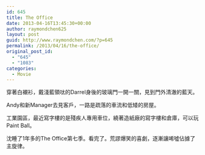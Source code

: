 ```yaml
---
id: 645
title: The Office
date: 2013-04-16T13:45:30+00:00
author: raymondchen625
layout: post
guid: http://www.raymondchen.com/?p=645
permalink: /2013/04/16/the-office/
original_post_id:
  - "645"
  - "1083"
categories:
  - Movie
---
```

穿著白襯衫，戴淺藍領呔的Darrel身後的玻璃門一開一關，見到門外清澈的藍天。

Andy和新Manager去見客戶，一路是疏落的車流和低矮的房屋。

工業園區，最近寫字樓的是殘疾人專用車位，繞著造紙廠的寫字樓和倉庫，可以玩Paint Ball。

沈睡了1年多的The Office第七季。看完了。荒謬爆笑的喜劇，逐漸讓唏噓佔據了主旋律。